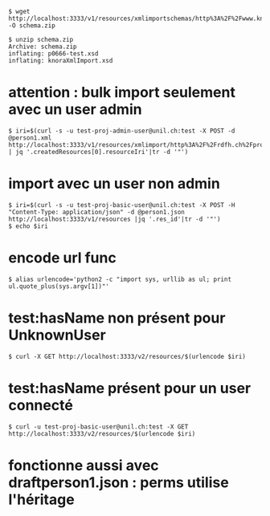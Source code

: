 ```
$ wget http://localhost:3333/v1/resources/xmlimportschemas/http%3A%2F%2Fwww.knora.org%2Fontology%2F0666%2Ftest -O schema.zip

$ unzip schema.zip
Archive: schema.zip
inflating: p0666-test.xsd
inflating: knoraXmlImport.xsd
```

# attention : bulk import seulement avec un user admin

```
$ iri=$(curl -s -u test-proj-admin-user@unil.ch:test -X POST -d @person1.xml http://localhost:3333/v1/resources/xmlimport/http%3A%2F%2Frdfh.ch%2Fprojects%2F0666 | jq '.createdResources[0].resourceIri'|tr -d '"')
```

# import avec un user non admin

```
$ iri=$(curl -s -u test-proj-basic-user@unil.ch:test -X POST -H "Content-Type: application/json" -d @person1.json http://localhost:3333/v1/resources |jq '.res_id'|tr -d '"')
$ echo $iri
```

# encode url func

```
$ alias urlencode='python2 -c "import sys, urllib as ul; print ul.quote_plus(sys.argv[1])"'
```

# test:hasName non présent pour UnknownUser

```
$ curl -X GET http://localhost:3333/v2/resources/$(urlencode $iri)
```

# test:hasName présent pour un user connecté

```
$ curl -u test-proj-basic-user@unil.ch:test -X GET http://localhost:3333/v2/resources/$(urlencode $iri)
```

# fonctionne aussi avec draftperson1.json : perms utilise l'héritage
